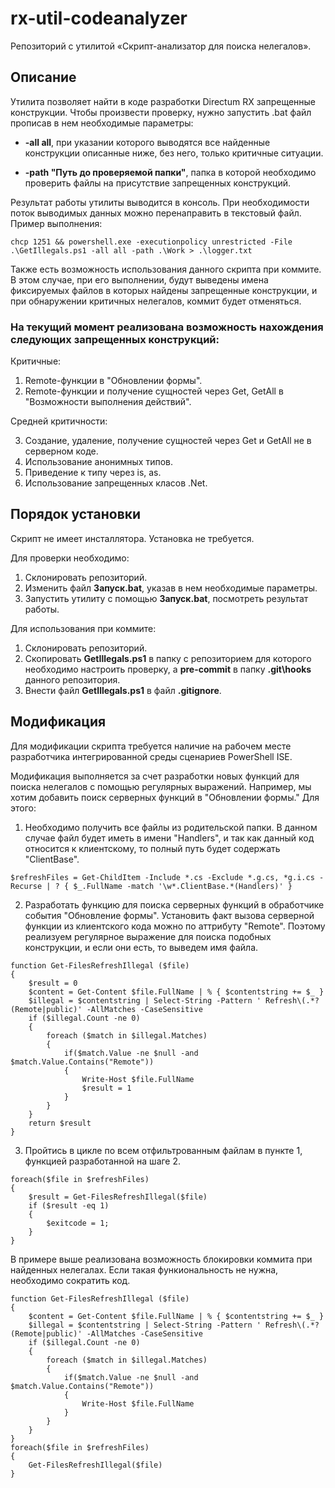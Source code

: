 # rx-util-codeanalyzer

Репозиторий с утилитой «Скрипт-анализатор для поиска нелегалов».

## Описание
Утилита позволяет найти в коде разработки Directum RX запрещенные конструкции.
Чтобы произвести проверку, нужно запустить .bat файл прописав в нем необходимые параметры:

+ **-all all**, при указании которого выводятся все найденные конструкции описанные ниже, без него, только критичные ситуации.

+ **-path "Путь до проверяемой папки"**, папка в которой необходимо проверить файлы на присутствие запрещенных конструкций. 

Результат работы утилиты выводится в консоль. 
При необходимости поток выводимых данных можно перенаправить в текстовый файл.
Пример выполнения:

```chcp 1251 && powershell.exe -executionpolicy unrestricted -File .\GetIllegals.ps1 -all all -path .\Work > .\logger.txt```

Также есть возможность использования данного скрипта при коммите. В этом случае, при его выполнении, будут выведены имена фиксируемых файлов в которых найдены запрещенные конструкции, и при обнаружении критичных нелегалов, коммит будет отменяться.
### На текущий момент реализована возможность нахождения следующих запрещенных конструкций:
Критичные:
1. Remote-функции в "Обновлении формы".
2. Remote-функции и получение сущностей через Get, GetAll в "Возможности выполнения действий".

Средней критичности:

3. Создание, удаление, получение сущностей через Get и GetAll не в серверном коде.
4. Использование анонимных типов.
5. Приведение к типу через is, as.
6. Использование запрещенных класов .Net.

## Порядок установки
Скрипт не имеет инсталлятора. Установка не требуется.

Для проверки необходимо:
1. Склонировать репозиторий.
2. Изменить файл **Запуск.bat**, указав в нем необходимые параметры.
3. Запустить утилиту с помощью **Запуск.bat**, посмотреть результат работы.

Для использования при коммите:
1. Склонировать репозиторий.
2. Скопировать **GetIllegals.ps1** в папку с репозиторием для которого необходимо настроить проверку, а **pre-commit** в папку **.git\hooks** данного репозитория.
3. Внести файл **GetIllegals.ps1** в файл **.gitignore**.

## Модификация
Для модификации скрипта требуется наличие на рабочем месте разработчика интегрированной среды сценариев PowerShell ISE.

Модификация выполняется за счет разработки новых функций для поиска нелегалов с помощью регулярных выражений.
Например, мы хотим добавить поиск серверных функций в "Обновлении формы." Для этого:
1. Необходимо получить все файлы из родительской папки. В данном случае файл будет иметь в имени "Handlers", и так как данный код относится к клиентскому, то полный путь будет содержать "ClientBase".
```
$refreshFiles = Get-ChildItem -Include *.cs -Exclude *.g.cs, *g.i.cs -Recurse | ? { $_.FullName -match '\w*.ClientBase.*(Handlers)' }
```
2. Разработать функцию для поиска серверных функций в обработчике события "Обновление формы". Установить факт вызова серверной функции из клиентского кода можно по аттрибуту "Remote". Поэтому реализуем регулярное выражение для поиска подобных конструкции, и если они есть, то выведем имя файла.
```
function Get-FilesRefreshIllegal ($file)
{
    $result = 0
    $content = Get-Content $file.FullName | % { $contentstring += $_ }
    $illegal = $contentstring | Select-String -Pattern ' Refresh\(.*?(Remote|public)' -AllMatches -CaseSensitive
    if ($illegal.Count -ne 0)
    {
        foreach ($match in $illegal.Matches)
        {
            if($match.Value -ne $null -and $match.Value.Contains("Remote"))
            {
                Write-Host $file.FullName
                $result = 1
            }
        }
    }
    return $result
}
```
3. Пройтись в цикле по всем отфильтрованным файлам в пункте 1, функцией разработанной на шаге 2.
```
foreach($file in $refreshFiles)
{
    $result = Get-FilesRefreshIllegal($file)
    if ($result -eq 1)
    {
        $exitcode = 1;
    }
}
```
В примере выше реализована возможность блокировки коммита при найденных нелегалах. Если такая функиональность не нужна, необходимо сократить код.
```
function Get-FilesRefreshIllegal ($file)
{
    $content = Get-Content $file.FullName | % { $contentstring += $_ }
    $illegal = $contentstring | Select-String -Pattern ' Refresh\(.*?(Remote|public)' -AllMatches -CaseSensitive
    if ($illegal.Count -ne 0)
    {
        foreach ($match in $illegal.Matches)
        {
            if($match.Value -ne $null -and $match.Value.Contains("Remote"))
            {
                Write-Host $file.FullName
            }
        }
    }
}
foreach($file in $refreshFiles)
{
    Get-FilesRefreshIllegal($file)
}
```
